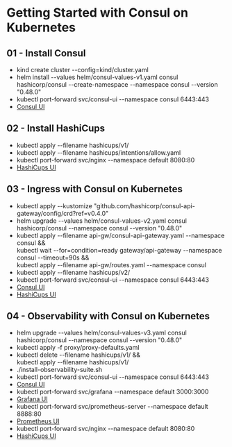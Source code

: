 # Getting Started with Consul on Kubernetes

## 01 - Install Consul

- kind create cluster --config=kind/cluster.yaml
- helm install --values helm/consul-values-v1.yaml consul hashicorp/consul --create-namespace --namespace consul --version "0.48.0"
- kubectl port-forward svc/consul-ui --namespace consul 6443:443
- [Consul UI](https://localhost:6443/ui/)

## 02 - Install HashiCups

- kubectl apply --filename hashicups/v1/
- kubectl apply --filename hashicups/intentions/allow.yaml
- kubectl port-forward svc/nginx --namespace default 8080:80
- [HashiCups UI](http://localhost:8080/)

## 03 - Ingress with Consul on Kubernetes

- kubectl apply --kustomize "github.com/hashicorp/consul-api-gateway/config/crd?ref=v0.4.0"
- helm upgrade --values helm/consul-values-v2.yaml consul hashicorp/consul --namespace consul --version "0.48.0"
- kubectl apply --filename api-gw/consul-api-gateway.yaml --namespace consul && \
 kubectl wait --for=condition=ready gateway/api-gateway --namespace consul --timeout=90s && \
 kubectl apply --filename api-gw/routes.yaml --namespace consul
- kubectl apply --filename hashicups/v2/
- kubectl port-forward svc/consul-ui --namespace consul 6443:443
- [Consul UI](https://localhost:6443/ui/)
- [HashiCups UI](https://localhost:8443/)

## 04 - Observability with Consul on Kubernetes

- helm upgrade --values helm/consul-values-v3.yaml consul hashicorp/consul --namespace consul --version "0.48.0"
- kubectl apply -f proxy/proxy-defaults.yaml
- kubectl delete --filename hashicups/v1/ && \
 kubectl apply --filename hashicups/v1/
- ./install-observability-suite.sh
- kubectl port-forward svc/consul-ui --namespace consul 6443:443
- [Consul UI](https://localhost:6443/ui/)
- kubectl port-forward svc/grafana --namespace default 3000:3000
- [Grafana UI](http://localhost:3000/)
- kubectl port-forward svc/prometheus-server --namespace default 8888:80
- [Prometheus UI](http://localhost:8888/)
- kubectl port-forward svc/nginx --namespace default 8080:80
- [HashiCups UI](http://localhost:8080/)
